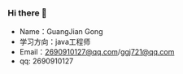 ### Hi there 👋
 - Name：GuangJian Gong
 - 学习方向：java工程师
 - Email：2690910127@qq.com/ggj721@qq.com
 - qq: 2690910127

